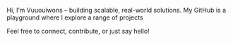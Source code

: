 Hi, I’m Vuuouiwons – building scalable, real-world solutions. My GitHub is a playground where I explore a range of projects

Feel free to connect, contribute, or just say hello!

<!---
V123in4/V123in4 is a ✨ special ✨ repository because its `README.md` (this file) appears on your GitHub profile.
You can click the Preview link to take a look at your changes.
--->
